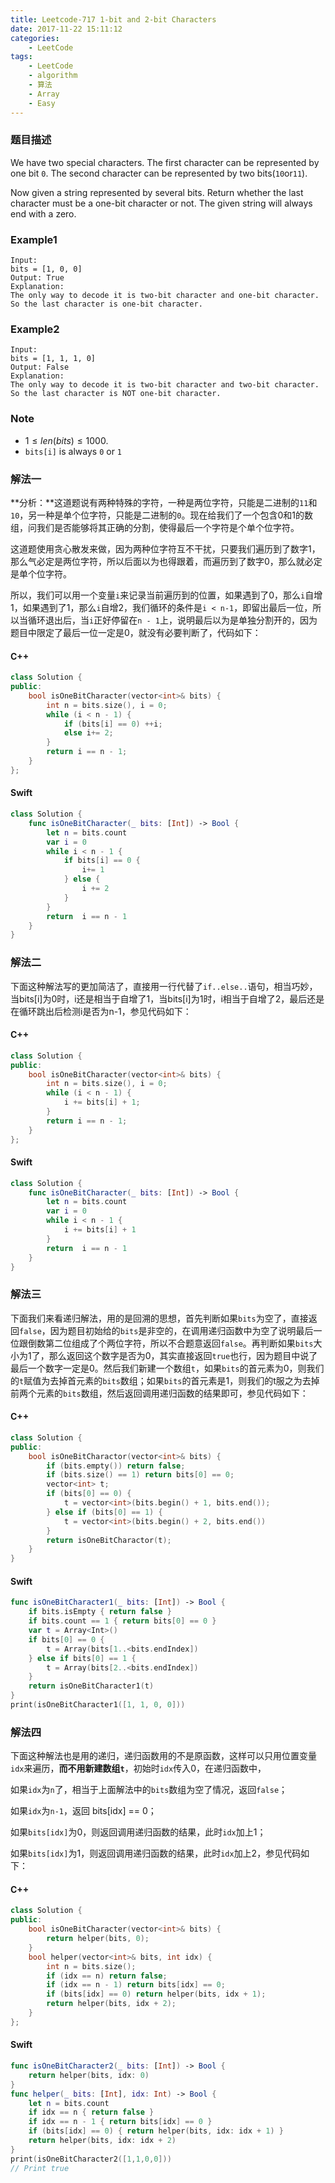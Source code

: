 ```yaml
---
title: Leetcode-717 1-bit and 2-bit Characters
date: 2017-11-22 15:11:12
categories:
    - LeetCode
tags:
    - LeetCode
    - algorithm
    - 算法
    - Array
    - Easy
---
```

### 题目描述
We have two special characters. The first character can be represented by one bit `0`. The second character can be represented by two bits(`10`or`11`).

Now given a string represented by several bits. Return whether the last character must be a one-bit character or not. The given string will always end with a zero.
### Example1
    Input: 
    bits = [1, 0, 0]
    Output: True
    Explanation: 
    The only way to decode it is two-bit character and one-bit character. So the last character is one-bit character.
### Example2
    Input: 
    bits = [1, 1, 1, 0]
    Output: False
    Explanation: 
    The only way to decode it is two-bit character and two-bit character. So the last character is NOT one-bit character.

### Note
* $1\leq len(bits)\leq 1000$.
* `bits[i]` is always `0` or `1`

### 解法一
**分析：**这道题说有两种特殊的字符，一种是两位字符，只能是二进制的`11`和`10`，另一种是单个位字符，只能是二进制的`0`。现在给我们了一个包含0和1的数组，问我们是否能够将其正确的分割，使得最后一个字符是个单个位字符。

这道题使用贪心散发来做，因为两种位字符互不干扰，只要我们遍历到了数字1，那么气必定是两位字符，所以后面以为也得跟着，而遍历到了数字0，那么就必定是单个位字符。

所以，我们可以用一个变量`i`来记录当前遍历到的位置，如果遇到了0，那么`i`自增1，如果遇到了1，那么`i`自增2，我们循环的条件是`i < n-1`，即留出最后一位，所以当循环退出后，当`i`正好停留在`n - 1`上，说明最后以为是单独分割开的，因为题目中限定了最后一位一定是0，就没有必要判断了，代码如下：

#### C++
```c++
class Solution {
public:
    bool isOneBitCharacter(vector<int>& bits) {
        int n = bits.size(), i = 0;
        while (i < n - 1) {
            if (bits[i] == 0) ++i;
            else i+= 2;
        }
        return i == n - 1;
    }
};
```
#### Swift

```swift
class Solution {
    func isOneBitCharacter(_ bits: [Int]) -> Bool {
        let n = bits.count
        var i = 0
        while i < n - 1 {
            if bits[i] == 0 { 
                i+= 1
            } else {
                i += 2
            }
        }
        return  i == n - 1
    }
}
```
### 解法二
下面这种解法写的更加简洁了，直接用一行代替了`if..else..`语句，相当巧妙，当bits[i]为0时，i还是相当于自增了1，当bits[i]为1时，i相当于自增了2，最后还是在循环跳出后检测i是否为n-1，参见代码如下：
#### C++

```c++
class Solution {
public:
    bool isOneBitCharacter(vector<int>& bits) {
        int n = bits.size(), i = 0;
        while (i < n - 1) {
            i += bits[i] + 1;
        }
        return i == n - 1;
    }
};
```
#### Swift
```swift
class Solution {
    func isOneBitCharacter(_ bits: [Int]) -> Bool {
        let n = bits.count
        var i = 0
        while i < n - 1 {
            i += bits[i] + 1
        }
        return  i == n - 1
    }
}
```
### 解法三
下面我们来看递归解法，用的是回溯的思想，首先判断如果`bits`为空了，直接返回`false`，因为题目初始给的`bits`是非空的，在调用递归函数中为空了说明最后一位跟倒数第二位组成了个两位字符，所以不合题意返回`false`。再判断如果`bits`大小为1了，那么返回这个数字是否为0，其实直接返回`true`也行，因为题目中说了最后一个数字一定是0。然后我们新建一个数组`t`，如果`bits`的首元素为0，则我们的`t`赋值为去掉首元素的`bits`数组；如果`bits`的首元素是1，则我们的t服之为去掉前两个元素的`bits`数组，然后返回调用递归函数的结果即可，参见代码如下：
#### C++

```c++
class Solution {
public:
    bool isOneBitCharactor(vector<int>& bits) {
        if (bits.empty()) return false;
        if (bits.size() == 1) return bits[0] == 0; 
        vector<int> t;
        if (bits[0] == 0) {
            t = vector<int>(bits.begin() + 1, bits.end());
        } else if (bits[0] == 1) {
            t = vector<int>(bits.begin() + 2, bits.end())
        }
        return isOneBitCharactor(t);
    }
}
```

#### Swift

```swift
func isOneBitCharacter1(_ bits: [Int]) -> Bool {
    if bits.isEmpty { return false }
    if bits.count == 1 { return bits[0] == 0 }
    var t = Array<Int>()
    if bits[0] == 0 {
        t = Array(bits[1..<bits.endIndex])
    } else if bits[0] == 1 {
        t = Array(bits[2..<bits.endIndex])
    }
    return isOneBitCharacter1(t)
}
print(isOneBitCharacter1([1, 1, 0, 0]))
```
### 解法四
下面这种解法也是用的递归，递归函数用的不是原函数，这样可以只用位置变量`idx`来遍历，**而不用新建数组`t`**，初始时`idx`传入0，在递归函数中，

如果`idx`为`n`了，相当于上面解法中的`bits`数组为空了情况，返回`false`；

如果`idx`为`n-1`，返回 bits[idx] == 0；

如果`bits[idx]`为0，则返回调用递归函数的结果，此时`idx`加上1；

如果`bits[idx]`为1，则返回调用递归函数的结果，此时`idx`加上2，参见代码如下：
#### C++

```c++
class Solution {
public:
    bool isOneBitCharacter(vector<int>& bits) {
        return helper(bits, 0);
    }
    bool helper(vector<int>& bits, int idx) {
        int n = bits.size();
        if (idx == n) return false;
        if (idx == n - 1) return bits[idx] == 0;
        if (bits[idx] == 0) return helper(bits, idx + 1);
        return helper(bits, idx + 2);
    }
};
```
#### Swift

```swift
func isOneBitCharacter2(_ bits: [Int]) -> Bool {
    return helper(bits, idx: 0)
}
func helper(_ bits: [Int], idx: Int) -> Bool {
    let n = bits.count
    if idx == n { return false }
    if idx == n - 1 { return bits[idx] == 0 }
    if (bits[idx] == 0) { return helper(bits, idx: idx + 1) }
    return helper(bits, idx: idx + 2)
}
print(isOneBitCharacter2([1,1,0,0]))
// Print true
```

